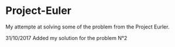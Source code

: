 # Project-Euler
My attempte at solving some of the problem from the Project Eurler.

31/10/2017 Added my solution for the problem N°2
